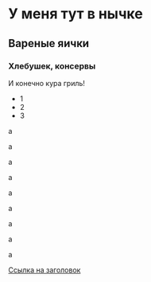 # У меня тут в нычке
## Вареные яички
### Хлебушек, консервы
И конечно кура гриль!

- 1
- 2
- 3

а

а

а

а

а

а

а

а

а


[Ссылка на заголовок](#Уменятутвнычке)
